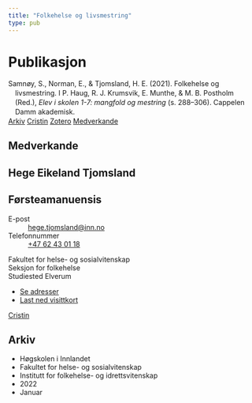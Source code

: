 ```yaml
---
title: "Folkehelse og livsmestring"
type: pub
---
```

<h1>Publikasjon</h1>
<article id="csl-bib-container-LAMX9SBS" class="csl-bib-container">
  <div class="csl-bib-body" style="line-height: 1.35; padding-left: 1em; text-indent:-1em;">
  <div class="csl-entry">Samn&#xF8;y, S., Norman, E., &amp; Tjomsland, H. E. (2021). Folkehelse og livsmestring. I P. Haug, R. J. Krumsvik, E. Munthe, &amp; M. B. Postholm (Red.), <i>Elev i skolen 1-7: mangfold og mestring</i> (s. 288&#x2013;306). Cappelen Damm akademisk.</div>
</div>
  <div class="csl-bib-buttons">
    <a href="#taxonomy-article-LAMX9SBS" class="csl-bib-button">Arkiv</a>
    <a href="https://app.cristin.no/results/show.jsf?id=1995659" alt="Cristin URL" class="csl-bib-button">Cristin</a>
    <a href="http://zotero.org/groups/5022929/items/LAMX9SBS" alt="Zotero URL" class="csl-bib-button">Zotero</a>
    <a href="#contributors-article-LAMX9SBS" class="csl-bib-button">Medverkande</a>
  </div>
  <div id="csl-bib-meta-container-LAMX9SBS"></div>
</article>
<div id="csl-bib-meta-LAMX9SBS" class="csl-bib-meta">
  <article id="contributors-article-LAMX9SBS" class="contributors-article">
    <h1>Medverkande</h1>
    <div class="personas">
<div class="vrtx-hinn-person-card">
<div class="photo">
<i class="lar la-user-circle missing-person"></i>
</div>
<div class="info">
<hgroup><h1>Hege Eikeland Tjomsland</h1>
<h2>Førsteamanuensis</h2>
</hgroup><dl>
<dt>E-post</dt>
<dd>
<a href="mailto:hege.tjomsland@inn.no">hege.tjomsland@inn.no</a>
</dd>
<dt>Telefonnummer</dt>
<dd><a href="tel:+4762430118">
+47 62 43 01 18
</a></dd>
</dl>
<p>
Fakultet for helse- og sosialvitenskap<br>
Seksjon for folkehelse<br>
Studiested Elverum
</p>
<ul class="vrtx-hinn-links">
<li><a href="https://www.inn.no/finn-en-ansatt/hege-tjomsland.html#vrtx-hinn-addresses">Se adresser</a></li>
<li><a href="https://www.inn.no/finn-en-ansatt/hege-tjomsland.html?vrtx=vcf">Last ned visittkort</a></li>
</ul>
</div>
</div>
<a href="https://app.cristin.no/persons/show.jsf?id=47214" alt="Cristin URL" class="personas-cristin">Cristin</a>
</div>
  </article>
  <article id="taxonomy-article-LAMX9SBS" class="taxonomy-article">
    <h1>Arkiv</h1>
    <ul>
      <li>Høgskolen i Innlandet</li>
      <li>Fakultet for helse- og sosialvitenskap</li>
      <li>Institutt for folkehelse- og idrettsvitenskap</li>
      <li>2022</li>
      <li>Januar</li>
    </ul>
  </article>
</div>
